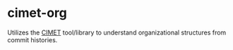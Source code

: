 # cimet-org

Utilizes the [CIMET](https://github.com/cloudhubs/cimet) tool/library to understand organizational structures from commit histories.
